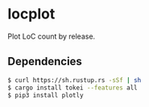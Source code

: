 # locplot
Plot LoC count by release.

## Dependencies
```sh
$ curl https://sh.rustup.rs -sSf | sh
$ cargo install tokei --features all
$ pip3 install plotly
```

